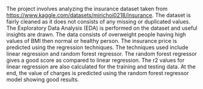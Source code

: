 The project involves analyzing the insurance dataset taken from https://www.kaggle.com/datasets/mirichoi0218/insurance. The dataset is fairly cleaned as it does not consists of any missing or duplicated values. The Exploratory Data Analysis (EDA) is performed on the dataset and useful insights are drawn. The data consists of overweight people having high values of BMI then normal or healthy person. The insurance price is predicted using the regression techniques. The techniques used include linear regression and random forest regressor. The random forest regressor gives a good score as compared to linear regression. The r2 values for linear regression are also calculated for the training and testing data. At the end, the value of charges is predicted using the random forest regressor model showing good results.
